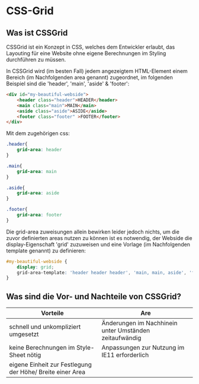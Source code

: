 # CSS-Grid
## Was ist CSSGrid
CSSGrid ist ein Konzept in CSS, welches dem Entwickler erlaubt, das Layouting für eine Website ohne eigene Berechnungen im Styling durchführen zu müssen. 

In CSSGrid wird (im besten Fall) jedem angezeigtem HTML-Element einem Bereich (im Nachfolgenden area genannt) zugeordnet, im folgenden Beispiel sind die 'header', 'main', 'aside' & 'footer':

```html 
<div id="my-beautiful-webside">
    <header class="header">HEADER</header>
    <main class="main">MAIN</main>
    <aside class="aside">ASIDE</aside>
    <footer class="footer" >FOOTER</footer>
</div>
``` 

Mit dem zugehörigen css: 

```css
.header{
    grid-area: header
}

.main{
    grid-area: main
}

.aside{
    grid-area: aside
}

.footer{
    grid-area: footer
}
```

Die grid-area zuweisungen allein bewirken leider jedoch nichts, um die zuvor definierten areas nutzen zu können ist es notwendig, der Webside die display-Eigenschaft 'grid' zuzuweisen und eine Vorlage (im Nachfolgenden template genannt) zu definieren: 

```css 
#my-beautiful-webside {
    display: grid;
    grid-area-template: 'header header header', 'main, main, aside', 'footer, footer, footer';
}
```

## Was sind die Vor- und Nachteile von CSSGrid?

| Vorteile                                                      | Are                                                   |
| ------------------------------------------------------------- |-------------------------------------------------------| 
| schnell und unkompliziert umgesetzt                           | Änderungen im Nachhinein unter Umständen zeitaufwändig|
| keine Berechnungen im Style-Sheet nötig                       | Anpassungen zur Nutzung im IE11 erforderlich          |
| eigene Einheit zur Festlegung der Höhe/ Breite einer Area     |                                                       |
